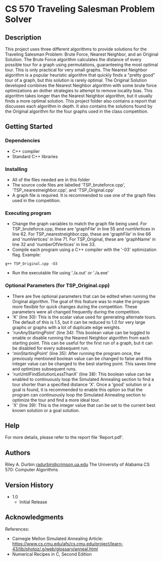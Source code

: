 # CS 570 Traveling Salesman Problem Solver

## Description

This project uses three different algorithms to provide solutions for the Traveling Salesman Problem: Brute Force, Nearest Neighbor, and an Original Solution. The Brute Force algorithm calculates the distance of every possible tour for a graph using permutations, guaranteeing the most optimal tour. This is only practical for very small graphs. The Nearest Neighbor algorithm is a popular heuristic algorithm that quickly finds a "pretty good" tour of a graph, but this solution is rarely optimal. The Original Solution developed combines the Nearest Neighbor algorithm with some brute force optimizations an dother strategies to attempt to remove locality bias. This algorithm takes longer than the Nearest Neighbor algorithm, but it usually finds a more optimal solution. This project folder also contains a report that discusses each algorithm in depth. It also contains the solutions found by the Original algorithm for the four graphs used in the class competition.

## Getting Started

### Dependencies

* C++ compiler
* Standard C++ libraries

### Installing

* All of the files needed are in this folder
* The source code files are labelled 'TSP_bruteforce.cpp', 'TSP_nearestneighbor.cpp', and 'TSP_Original.cpp'
* A graph file is required. It is recommended to use one of the graph files used in the competition.

### Executing program

* Change the graph variables to match the graph file being used. For TSP_bruteforce.cpp, these are 'graphFile' in line 55 and numVertices in line 62. For TSP_nearestneighbor.cpp, these are 'graphFile' in line 66 and 'numVertices' in line 71. For TSP_Original, these are 'graphName' in line 32 and 'numberOfVertices' in line 33.
* Compile each program using a C++ compiler with the '-03' optimization flag. Example:
```
g++ TSP_Original.cpp -O3
```
* Run the executable file using './a.out' or './a.exe'

### Optional Parameters (for TSP_Original.cpp)

* There are five optional parameters that can be edited when running the Original algorithm. The goal of this feature was to make the program more flexible for quick changes during the competition. These parameters were all changed frequently during the competition.
* 'K' (line 30): This is the scalar value used for generating alternate tours. The default of this is 1.5, but it can be reduced to 1.0 for very large graphs or graphs with a lot of duplicate edge weights.
* 'runAnyStartingPoint' (line 34): This boolean value can be toggled to enable or disable running the Nearest Neighbor algorithm from each starting point. This can be useful for the first run of a graph, but it can be disabled for every subsequent run.
* 'minStartingPoint' (line 35): After running the program once, the previously mentioned boolean value can be changed to false and this integer value can be changed to the best starting point. This saves time and optimizes subsequent runs.
* 'runUntilFindSolutionLessThanX' (line 38): This boolean value can be enabled to continuously loop the Simulated Annealing section to find a tour shorter than a specified distance 'X'. Once a 'good' solution or a goal is found, it is recommended to enable this option so that the program can continuously loop the Simulated Annealing section to optimize the tour and find a more ideal tour.
* 'X' (line 39): This is the integer value that can be set to the current best known solution or a goal solution.

## Help

For more details, please refer to the report file 'Report.pdf'.

## Authors

Riley A. Durbin
radurbin@crimson.ua.edu
The University of Alabama
CS 570: Computer Algorithms

## Version History

* 1.0
    * Initial Release

## Acknowledgments

References:
* Carnegie Mellon Simulated Annealing Article: https://www.cs.cmu.edu/afs/cs.cmu.edu/project/learn-43/lib/photoz/.g/web/glossary/anneal.html
* Numerical Recipes in C, Second Edition
